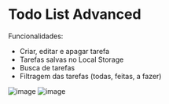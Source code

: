 # Todo List Advanced

Funcionalidades:
* Criar, editar e apagar tarefa
* Tarefas salvas no Local Storage
* Busca de tarefas
* Filtragem das tarefas (todas, feitas, a fazer)

![image](https://github.com/Pedroolcs/todo-list-advanced/assets/93851079/419b123c-1bf7-414c-bee4-28669ec1ecb7)
![image](https://github.com/Pedroolcs/todo-list-advanced/assets/93851079/506dd005-0d41-4e44-a228-59a08179a1a2)

